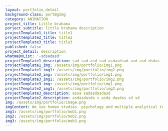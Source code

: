 ```yaml
---
layout: portfolio_detail
background-class: portBgImg
category: ANIMATION
project_title: Little brahama
porject_subtitle: little brahama description
projectTemplate1_title: title1
projectTemplate2_title: title2
projectTemplate3_title: title3
published: false
project_detail: description
whatWeDoList: '-sdsadasd'
projectTemplate1_description: sad sad asd sad asdasdsad asd asd dsdas
projectTemplate1_img: /assets/img/portfolio/img1.png
projectTemplate1_img1: /assets/img/portfolio/img2.png
projectTemplate2_img: /assets/img/portfolio/img1.png
projectTemplate3_img1: /assets/img/portfolio/img2.png
projectTemplate3_img: /assets/img/portfolio/img1.png
projectTemplate2_img1: /assets/img/portfolio/img2.png
projectTemplate3_description: assa sadasdasdasd
projectTemplate2_description: asdasdasda s asda dasdas sd sd
img: /assets/img/portfolio/image.png
imgContent: We use human studies. psychology and multiple analytical tools to define.
img1: /assets/img/portfolio/mob1.png
img2: /assets/img/portfolio/mob2.png
img3: /assets/img/portfolio/mob3.png
---
```

